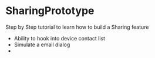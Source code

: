 # SharingPrototype

Step by Step tutorial to learn how to build a Sharing feature

- Ability to hook into device contact list
- Simulate a email dialog
-
